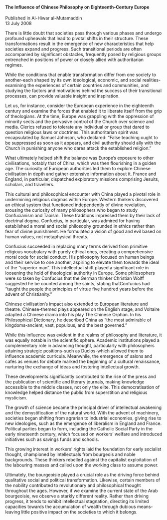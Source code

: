 <h4>The Influence of Chinese Philosophy on Eighteenth-Century Europe</h4>


Published in Al-Hiwar al-Mutamaddin
<br>
13 July 2008


There is little doubt that societies pass through various phases and undergo profound upheavals that lead to pivotal shifts in their structure. These transformations result in the emergence of new characteristics that help societies expand and progress. Such transitional periods are often accompanied by significant obstacles, frequently posed by religious groups entrenched in positions of power or closely allied with authoritarian regimes.

While the conditions that enable transformation differ from one society to another-each shaped by its own ideological, economic, and social realities-examining the experiences of certain countries and communities, and studying the factors and motivations behind the success of their transitional processes, can provide valuable insight and inspiration.

Let us, for instance, consider the European experience in the eighteenth century and examine the forces that enabled it to liberate itself from the grip of theologians. At the time, Europe was grappling with the oppression of minority sects and the pervasive control of the Church over science and media. Clerics refused to tolerate any individual or group that dared to question religious laws or doctrines. This authoritarian spirit was encapsulated by Samuel Johnson, who declared: “False teaching ought to be suppressed as soon as it appears, and civil authority should ally with the Church in punishing anyone who dares attack the established religion.”

What ultimately helped shift the balance was Europe’s exposure to other civilisations, notably that of China, which was then flourishing in a golden age. The curiosity of European authorities led them to explore Chinese civilisation in depth and gather extensive information about it. France and England, in particular, dispatched exploratory missions comprising Jesuits, scholars, and travellers.

This cultural and philosophical encounter with China played a pivotal role in undermining religious dogmas within Europe. Western thinkers discovered an ethical system that functioned independently of divine revelation, arousing the curiosity of many philosophers who began to study Confucianism and Taoism. These traditions impressed them by their lack of doctrinal dogma. Confucius, in particular, was admired for having established a moral and social philosophy grounded in ethics rather than fear of divine punishment. He formulated a vision of good and evil based on human values, not metaphysical threats.

Confucius succeeded in replacing many terms derived from primitive religious vocabulary with purely ethical ones, creating a comprehensive moral code for social conduct. His philosophy focused on human beings and their service to one another, aspiring to elevate them towards the ideal of the “superior man”. This intellectual shift played a significant role in loosening the hold of theological authority in Europe. Some philosophers were so taken by Confucius that the German thinker Christian Wolff suggested he be counted among the saints, stating thatConfucius had “taught the people the principles of virtue five hundred years before the advent of Christianity.”

Chinese civilisation’s impact also extended to European literature and theatre. Chinese-themed plays appeared on the English stage, and Voltaire adapted a Chinese drama into his play The Chinese Orphan. In his Philosophical Dictionary, he described China as “the most admirable of kingdoms-ancient, vast, populous, and the best governed.”

While this influence was evident in the realms of philosophy and literature, it was equally notable in the scientific sphere. Academic institutions played a complementary role in advancing thought, particularly with philosophers attaining strategic positions-such as Duclos-which allowed them to influence academic curricula. Meanwhile, the emergence of salons and cafés as venues for debate marked the beginning of a cultural renaissance, nurturing the exchange of ideas and fostering intellectual growth.

These developments significantly contributed to the rise of the press and the publication of scientific and literary journals, making knowledge accessible to the middle classes, not only the elite. This democratisation of knowledge helped distance the public from superstition and religious mysticism.

The growth of science became the principal driver of intellectual awakening and the demystification of the natural world. With the advent of machinery, societies began shifting from agrarian to industrial economies, giving rise to new ideologies, such as the emergence of liberalism in England and France. Political parties began to form, including the Catholic Social Party in the early nineteenth century, which focused on workers’ welfare and introduced initiatives such as savings funds and schools.

This growing interest in workers’ rights laid the foundation for early socialist thought, championed by intellectuals from bourgeois and noble backgrounds. These thinkers rebelled against the capitalist exploitation of the labouring masses and called upon the working class to assume power.

Ultimately, the bourgeoisie played a crucial role as the driving force behind qualitative social and political transformation. Likewise, certain members of the nobility contributed to revolutionary and philosophical thought throughout the ages. However, if we examine the current state of the Arab bourgeoisie, we observe a starkly different reality. Rather than driving progress, it tends to exhibit intellectual stagnation, directing its limited capacities towards the accumulation of wealth through dubious means-leaving little positive impact on the societies to which it belongs.
